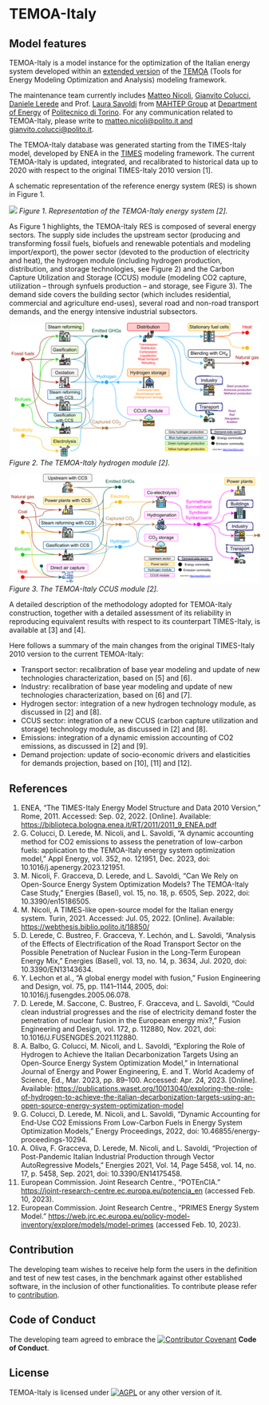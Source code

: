 # TEMOA-Italy
## Model features

TEMOA-Italy is a model instance for the optimization of the Italian energy system developed within an [extended version](https://github.com/MAHTEP/TEMOA) of the [TEMOA](https://temoacloud.com/) (Tools for Energy Modeling Optimization and Analysis) modeling framework.

The maintenance team currently includes [Matteo Nicoli](http://www.mahtep.polito.it/people/phd_students/nicoli_matteo), [Gianvito Colucci](http://www.mahtep.polito.it/people/phd_students/colucci_gianvito), [Daniele Lerede](http://www.mahtep.polito.it/people/phd_students/lerede_daniele) and Prof. [Laura Savoldi](http://www.mahtep.polito.it/people/head/savoldi_laura) from [MAHTEP Group](http://www.mahtep.polito.it) at [Department of Energy](https://www.denerg.polito.it/en/) of [Politecnico di Torino](https://www.polito.it/en).
For any communication related to TEMOA-Italy, please write to [matteo.nicoli@polito.it and gianvito.colucci@polito.it](mailto:matteo.nicoli@polito.it;gianvito.colucci@polito.it).

The TEMOA-Italy database was generated starting from the TIMES-Italy model, developed by ENEA in the [TIMES](https://iea-etsap.org/index.php/etsap-tools/model-generators/times) modeling framework. The current TEMOA-Italy is updated, integrated, and recalibrated to historical data up to 2020 with respect to the original TIMES-Italy 2010 version [1].

A schematic representation of the reference energy system (RES) is shown in Figure 1.

![](docs/ReferenceEnergySystem.svg)
*Figure 1. Representation of the TEMOA-Italy energy system [2].*

As Figure 1 highlights, the TEMOA-Italy RES is composed of several energy sectors.
The supply side includes the upstream sector (producing and transforming fossil fuels, biofuels and renewable potentials and modeling import/export), the power sector (devoted to the production of electricity and heat), the hydrogen module (including hydrogen production, distribution, and storage technologies, see Figure 2) and the Carbon Capture Utilization and Storage (CCUS) module (modeling CO2 capture, utilization – through synfuels production – and storage, see Figure 3).
The demand side covers the building sector (which includes residential, commercial and agriculture end-uses), several road and non-road transport demands, and the energy intensive industrial subsectors.

![](docs/Hydrogen.svg)
*Figure 2. The TEMOA-Italy hydrogen module [2].*

![](docs/CCUS.svg)
*Figure 3. The TEMOA-Italy CCUS module [2].*

A detailed description of the methodology adopted for TEMOA-Italy construction, together with a detailed assessment of its reliability in reproducing equivalent results with respect to its counterpart TIMES-Italy, is available at [3] and [4].

Here follows a summary of the main changes from the original TIMES-Italy 2010 version to the current TEMOA-Italy:
- Transport sector: recalibration of base year modeling and update of new technologies characterization, based on [5] and [6].
- Industry: recalibration of base year modeling and update of new technologies characterization, based on [6] and [7].
- Hydrogen sector: integration of a new hydrogen technology module, as discussed in [2] and [8].
- CCUS sector: integration of a new CCUS (carbon capture utilization and storage) technology module, as discussed in [2] and [8].
- Emissions: integration of a dynamic emission accounting of CO2 emissions, as discussed in [2] and [9].
- Demand projection: update of socio-economic drivers and elasticities for demands projection, based on [10], [11] and [12].

## References

1. ENEA, “The TIMES-Italy Energy Model Structure and Data 2010 Version,” Rome, 2011. Accessed: Sep. 02, 2022. [Online]. Available: https://biblioteca.bologna.enea.it/RT/2011/2011_9_ENEA.pdf
2. G. Colucci, D. Lerede, M. Nicoli, and L. Savoldi, “A dynamic accounting method for CO2 emissions to assess the penetration of low-carbon fuels: application to the TEMOA-Italy energy system optimization model,” Appl Energy, vol. 352, no. 121951, Dec. 2023, doi: 10.1016/j.apenergy.2023.121951.
3. M. Nicoli, F. Gracceva, D. Lerede, and L. Savoldi, “Can We Rely on Open-Source Energy System Optimization Models? The TEMOA-Italy Case Study,” Energies (Basel), vol. 15, no. 18, p. 6505, Sep. 2022, doi: 10.3390/en15186505.
4. M. Nicoli, A TIMES-like open-source model for the Italian energy system. Turin, 2021. Accessed: Jul. 05, 2022. [Online]. Available: https://webthesis.biblio.polito.it/18850/
5. D. Lerede, C. Bustreo, F. Gracceva, Y. Lechón, and L. Savoldi, “Analysis of the Effects of Electrification of the Road Transport Sector on the Possible Penetration of Nuclear Fusion in the Long-Term European Energy Mix,” Energies (Basel), vol. 13, no. 14, p. 3634, Jul. 2020, doi: 10.3390/EN13143634.
6. Y. Lechon et al., “A global energy model with fusion,” Fusion Engineering and Design, vol. 75, pp. 1141–1144, 2005, doi: 10.1016/j.fusengdes.2005.06.078.
7. D. Lerede, M. Saccone, C. Bustreo, F. Gracceva, and L. Savoldi, “Could clean industrial progresses and the rise of electricity demand foster the penetration of nuclear fusion in the European energy mix?,” Fusion Engineering and Design, vol. 172, p. 112880, Nov. 2021, doi: 10.1016/J.FUSENGDES.2021.112880.
8. A. Balbo, G. Colucci, M. Nicoli, and L. Savoldi, “Exploring the Role of Hydrogen to Achieve the Italian Decarbonization Targets Using an Open-Source Energy System Optimization Model,” in International Journal of Energy and Power Engineering, E. and T. World Academy of Science, Ed., Mar. 2023, pp. 89–100. Accessed: Apr. 24, 2023. [Online]. Available: https://publications.waset.org/10013040/exploring-the-role-of-hydrogen-to-achieve-the-italian-decarbonization-targets-using-an-open-source-energy-system-optimization-model
9. G. Colucci, D. Lerede, M. Nicoli, and L. Savoldi, “Dynamic Accounting for End-Use CO2 Emissions From Low-Carbon Fuels in Energy System Optimization Models,” Energy Proceedings, 2022, doi: 10.46855/energy-proceedings-10294.
10. A. Oliva, F. Gracceva, D. Lerede, M. Nicoli, and L. Savoldi, “Projection of Post-Pandemic Italian Industrial Production through Vector AutoRegressive Models,” Energies 2021, Vol. 14, Page 5458, vol. 14, no. 17, p. 5458, Sep. 2021, doi: 10.3390/EN14175458.
11. European Commission. Joint Research Centre., “POTEnCIA.” https://joint-research-centre.ec.europa.eu/potencia_en (accessed Feb. 10, 2023).
12. European Commission. Joint Research Centre., “PRIMES Energy System Model.” https://web.jrc.ec.europa.eu/policy-model-inventory/explore/models/model-primes (accessed Feb. 10, 2023).

## Contribution

The developing team wishes to receive help form the users in the definition and test of new test cases, in the benchmark against other established software, in the inclusion of other functionalities.
To contribute please refer to [contribution](CONTRIBUTION.md).

## Code of Conduct

The developing team agreed to embrace the [![Contributor Covenant](https://img.shields.io/badge/Contributor%20Covenant-2.1-4baaaa.svg)](CODE_OF_CONDUCT.md) **Code of Conduct**.
 
## License
TEMOA-Italy is licensed under [![AGPL](https://www.gnu.org/graphics/agplv3-with-text-100x42.png)](LICENSE) or any other version of it.
